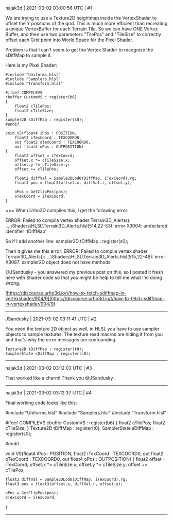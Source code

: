 najak3d | 2021-03-02 03:00:56 UTC | #1

We are trying to use a Texture2D heightmap inside the VertexShader to offset the Y positions of the grid.  This is much more efficient than recreating a unique VertexBuffer for each Terrain Tile.  So we can have ONE Vertex Buffer, and then use two parameters "TilePos" and "TileSize" to correctly offset each Grid point into World Space for the Pixel Shader. 

Problem is that I can't seem to get the Vertex Shader to recognize the sDiffMap to sample it.

Here is my Pixel Shader:

    #include "Uniforms.hlsl"
    #include "Samplers.hlsl"
    #include "Transform.hlsl"

    #ifdef COMPILEVS
    cbuffer CustomVS : register(b6)
    {
        float2 cTilePos;
        float2 cTileSize;
    }
    sampler2D sDiffMap : register(s0);
    #endif

    void VS(float4 iPos : POSITION,
    	float2 iTexCoord : TEXCOORD0,
        out float2 oTexCoord : TEXCOORD0,
        out float4 oPos : OUTPOSITION)
    {
        float2 offset = iTexCoord;
        offset.x *= cTileSize.x;
        offset.y *= cTileSize.y;
        offset += cTilePos;

        float2 diffVal = Sample2DLod0(DiffMap, iTexCoord).rg;
        float3 pos = float3(offset.x, diffVal.r, offset.y);

        oPos = GetClipPos(pos);
        oTexCoord = iTexCoord;
    }

===
When Urho3D compiles this, I get the following error:

ERROR: Failed to compile vertex shader Terrain3D_Alerts():
....\Shaders\HLSL\Terrain3D_Alerts.hlsl(514,22-53): error X3004: undeclared identifier 'tDiffMap'

So if I add another line:
    sampler2D tDiffMap : register(s0);

Then it gives me this error:
ERROR: Failed to compile vertex shader Terrain3D_Alerts():
...\Shaders\HLSL\Terrain3D_Alerts.hlsl(515,22-49): error X3087: sampler2D object does not have methods

@JSandusky - you answered my previous post on this, so I posted it fresh here with Shader code so that you might be help to tell me what I'm doing wrong.

[https://discourse.urho3d.io/t/how-to-fetch-sdiffmap-in-vertexshader/904/9](https://discourse.urho3d.io/t/how-to-fetch-sdiffmap-in-vertexshader/904/9)

-------------------------

JSandusky | 2021-03-02 03:11:41 UTC | #2

You need the texture 2D object as well, in HLSL you have to use sampler objects to sample textures. The texture read macros are hiding it from you and that's why the error messages are confounding.

```
Texture2D tDiffMap : register(t0);
SamplerState sDiffMap : register(s0);
```

-------------------------

najak3d | 2021-03-02 03:12:03 UTC | #3

That worked like a charm!  Thank you @JSandusky .

-------------------------

najak3d | 2021-03-02 03:12:37 UTC | #4

Final working code looks like this:

#include "Uniforms.hlsl"
#include "Samplers.hlsl"
#include "Transform.hlsl"

#ifdef COMPILEVS
cbuffer CustomVS : register(b6)
{
    float2 cTilePos;
    float2 cTileSize;
}
Texture2D tDiffMap : register(t0);
SamplerState sDiffMap : register(s0);

#endif

void VS(float4 iPos : POSITION,
	float2 iTexCoord : TEXCOORD0,
    out float2 oTexCoord : TEXCOORD0,
    out float4 oPos : OUTPOSITION)
{
    float2 offset = iTexCoord;
    offset.x *= cTileSize.x;
    offset.y *= cTileSize.y;
    offset += cTilePos;

    float2 diffVal = Sample2DLod0(DiffMap, iTexCoord).rg;
    float3 pos = float3(offset.x, diffVal.r, offset.y);

    oPos = GetClipPos(pos);
    oTexCoord = iTexCoord;
}

-------------------------

